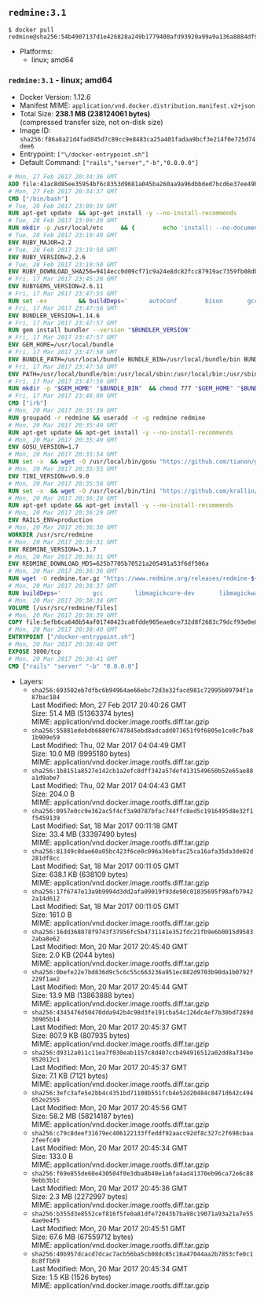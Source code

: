 ## `redmine:3.1`

```console
$ docker pull redmine@sha256:54b4907137d1e426828a249b1779400afd93920a99a9a136a8884df92821daa6
```

-	Platforms:
	-	linux; amd64

### `redmine:3.1` - linux; amd64

-	Docker Version: 1.12.6
-	Manifest MIME: `application/vnd.docker.distribution.manifest.v2+json`
-	Total Size: **238.1 MB (238124061 bytes)**  
	(compressed transfer size, not on-disk size)
-	Image ID: `sha256:f86a8a21d4fad845d7c89cc9e8483ca25a401fadaa9bcf3e214f0e725d74dee6`
-	Entrypoint: `["\/docker-entrypoint.sh"]`
-	Default Command: `["rails","server","-b","0.0.0.0"]`

```dockerfile
# Mon, 27 Feb 2017 20:34:36 GMT
ADD file:41ac8d85ee35954bf6c8353d9681a045ba260aa9a96dbbded7bcd6e37ee49bea in / 
# Mon, 27 Feb 2017 20:34:37 GMT
CMD ["/bin/bash"]
# Tue, 28 Feb 2017 23:09:19 GMT
RUN apt-get update 	&& apt-get install -y --no-install-recommends 		bzip2 		ca-certificates 		libffi-dev 		libgdbm3 		libssl-dev 		libyaml-dev 		procps 		zlib1g-dev 	&& rm -rf /var/lib/apt/lists/*
# Tue, 28 Feb 2017 23:09:20 GMT
RUN mkdir -p /usr/local/etc 	&& { 		echo 'install: --no-document'; 		echo 'update: --no-document'; 	} >> /usr/local/etc/gemrc
# Tue, 28 Feb 2017 23:19:49 GMT
ENV RUBY_MAJOR=2.2
# Tue, 28 Feb 2017 23:19:50 GMT
ENV RUBY_VERSION=2.2.6
# Tue, 28 Feb 2017 23:19:50 GMT
ENV RUBY_DOWNLOAD_SHA256=9414ecc0d09cf71c9a24e8dc82fcc87919ac7359fb08db2791d6c32bfd157339
# Fri, 17 Mar 2017 23:45:28 GMT
ENV RUBYGEMS_VERSION=2.6.11
# Fri, 17 Mar 2017 23:47:55 GMT
RUN set -ex 		&& buildDeps=' 		autoconf 		bison 		gcc 		libbz2-dev 		libgdbm-dev 		libglib2.0-dev 		libncurses-dev 		libreadline-dev 		libxml2-dev 		libxslt-dev 		make 		ruby 		wget 		xz-utils 	' 	&& apt-get update 	&& apt-get install -y --no-install-recommends $buildDeps 	&& rm -rf /var/lib/apt/lists/* 		&& wget -O ruby.tar.xz "https://cache.ruby-lang.org/pub/ruby/${RUBY_MAJOR%-rc}/ruby-$RUBY_VERSION.tar.xz" 	&& echo "$RUBY_DOWNLOAD_SHA256 *ruby.tar.xz" | sha256sum -c - 		&& mkdir -p /usr/src/ruby 	&& tar -xJf ruby.tar.xz -C /usr/src/ruby --strip-components=1 	&& rm ruby.tar.xz 		&& cd /usr/src/ruby 		&& { 		echo '#define ENABLE_PATH_CHECK 0'; 		echo; 		cat file.c; 	} > file.c.new 	&& mv file.c.new file.c 		&& autoconf 	&& ./configure --disable-install-doc --enable-shared 	&& make -j"$(nproc)" 	&& make install 		&& apt-get purge -y --auto-remove $buildDeps 	&& cd / 	&& rm -r /usr/src/ruby 		&& gem update --system "$RUBYGEMS_VERSION"
# Fri, 17 Mar 2017 23:47:56 GMT
ENV BUNDLER_VERSION=1.14.6
# Fri, 17 Mar 2017 23:47:57 GMT
RUN gem install bundler --version "$BUNDLER_VERSION"
# Fri, 17 Mar 2017 23:47:57 GMT
ENV GEM_HOME=/usr/local/bundle
# Fri, 17 Mar 2017 23:47:58 GMT
ENV BUNDLE_PATH=/usr/local/bundle BUNDLE_BIN=/usr/local/bundle/bin BUNDLE_SILENCE_ROOT_WARNING=1 BUNDLE_APP_CONFIG=/usr/local/bundle
# Fri, 17 Mar 2017 23:47:58 GMT
ENV PATH=/usr/local/bundle/bin:/usr/local/sbin:/usr/local/bin:/usr/sbin:/usr/bin:/sbin:/bin
# Fri, 17 Mar 2017 23:47:59 GMT
RUN mkdir -p "$GEM_HOME" "$BUNDLE_BIN" 	&& chmod 777 "$GEM_HOME" "$BUNDLE_BIN"
# Fri, 17 Mar 2017 23:48:00 GMT
CMD ["irb"]
# Mon, 20 Mar 2017 20:35:39 GMT
RUN groupadd -r redmine && useradd -r -g redmine redmine
# Mon, 20 Mar 2017 20:35:49 GMT
RUN apt-get update && apt-get install -y --no-install-recommends 		ca-certificates 		wget 	&& rm -rf /var/lib/apt/lists/*
# Mon, 20 Mar 2017 20:35:49 GMT
ENV GOSU_VERSION=1.7
# Mon, 20 Mar 2017 20:35:54 GMT
RUN set -x 	&& wget -O /usr/local/bin/gosu "https://github.com/tianon/gosu/releases/download/$GOSU_VERSION/gosu-$(dpkg --print-architecture)" 	&& wget -O /usr/local/bin/gosu.asc "https://github.com/tianon/gosu/releases/download/$GOSU_VERSION/gosu-$(dpkg --print-architecture).asc" 	&& export GNUPGHOME="$(mktemp -d)" 	&& gpg --keyserver ha.pool.sks-keyservers.net --recv-keys B42F6819007F00F88E364FD4036A9C25BF357DD4 	&& gpg --batch --verify /usr/local/bin/gosu.asc /usr/local/bin/gosu 	&& rm -r "$GNUPGHOME" /usr/local/bin/gosu.asc 	&& chmod +x /usr/local/bin/gosu 	&& gosu nobody true
# Mon, 20 Mar 2017 20:35:55 GMT
ENV TINI_VERSION=v0.9.0
# Mon, 20 Mar 2017 20:35:58 GMT
RUN set -x 	&& wget -O /usr/local/bin/tini "https://github.com/krallin/tini/releases/download/$TINI_VERSION/tini" 	&& wget -O /usr/local/bin/tini.asc "https://github.com/krallin/tini/releases/download/$TINI_VERSION/tini.asc" 	&& export GNUPGHOME="$(mktemp -d)" 	&& gpg --keyserver ha.pool.sks-keyservers.net --recv-keys 6380DC428747F6C393FEACA59A84159D7001A4E5 	&& gpg --batch --verify /usr/local/bin/tini.asc /usr/local/bin/tini 	&& rm -r "$GNUPGHOME" /usr/local/bin/tini.asc 	&& chmod +x /usr/local/bin/tini 	&& tini -h
# Mon, 20 Mar 2017 20:36:28 GMT
RUN apt-get update && apt-get install -y --no-install-recommends 		imagemagick 		libmysqlclient18 		libpq5 		libsqlite3-0 				bzr 		git 		mercurial 		openssh-client 		subversion 	&& rm -rf /var/lib/apt/lists/*
# Mon, 20 Mar 2017 20:36:29 GMT
ENV RAILS_ENV=production
# Mon, 20 Mar 2017 20:36:30 GMT
WORKDIR /usr/src/redmine
# Mon, 20 Mar 2017 20:36:31 GMT
ENV REDMINE_VERSION=3.1.7
# Mon, 20 Mar 2017 20:36:31 GMT
ENV REDMINE_DOWNLOAD_MD5=625b7705b70521a205491a53f6df506a
# Mon, 20 Mar 2017 20:36:36 GMT
RUN wget -O redmine.tar.gz "https://www.redmine.org/releases/redmine-${REDMINE_VERSION}.tar.gz" 	&& echo "$REDMINE_DOWNLOAD_MD5 redmine.tar.gz" | md5sum -c - 	&& tar -xvf redmine.tar.gz --strip-components=1 	&& rm redmine.tar.gz files/delete.me log/delete.me 	&& mkdir -p tmp/pdf public/plugin_assets 	&& chown -R redmine:redmine ./
# Mon, 20 Mar 2017 20:38:37 GMT
RUN buildDeps=' 		gcc 		libmagickcore-dev 		libmagickwand-dev 		libmysqlclient-dev 		libpq-dev 		libsqlite3-dev 		make 		patch 	' 	&& set -ex 	&& apt-get update && apt-get install -y $buildDeps --no-install-recommends 	&& rm -rf /var/lib/apt/lists/* 	&& bundle install --without development test 	&& for adapter in mysql2 postgresql sqlite3; do 		echo "$RAILS_ENV:" > ./config/database.yml; 		echo "  adapter: $adapter" >> ./config/database.yml; 		bundle install --without development test; 	done 	&& rm ./config/database.yml 	&& apt-get purge -y --auto-remove $buildDeps
# Mon, 20 Mar 2017 20:38:38 GMT
VOLUME [/usr/src/redmine/files]
# Mon, 20 Mar 2017 20:38:39 GMT
COPY file:5efb6ca648b54af01740423ca0fdde905eae0ce732d8f2683c79dcf93e0e86c5 in / 
# Mon, 20 Mar 2017 20:38:40 GMT
ENTRYPOINT ["/docker-entrypoint.sh"]
# Mon, 20 Mar 2017 20:38:40 GMT
EXPOSE 3000/tcp
# Mon, 20 Mar 2017 20:38:41 GMT
CMD ["rails" "server" "-b" "0.0.0.0"]
```

-	Layers:
	-	`sha256:693502eb7dfbc6b94964ae66ebc72d3e32facd981c72995b09794f1e87bac184`  
		Last Modified: Mon, 27 Feb 2017 20:40:26 GMT  
		Size: 51.4 MB (51363374 bytes)  
		MIME: application/vnd.docker.image.rootfs.diff.tar.gzip
	-	`sha256:55881edebdb6880f6747845ebd8adcadd073651f9f6805e1ce0c7ba81b909e59`  
		Last Modified: Thu, 02 Mar 2017 04:04:49 GMT  
		Size: 10.0 MB (9995180 bytes)  
		MIME: application/vnd.docker.image.rootfs.diff.tar.gzip
	-	`sha256:1b8151a8527e142cb1a2efc8dff342a57def4131549650b52e65ae88a1d9abe7`  
		Last Modified: Thu, 02 Mar 2017 04:04:43 GMT  
		Size: 204.0 B  
		MIME: application/vnd.docker.image.rootfs.diff.tar.gzip
	-	`sha256:0957e0cc9e362ac5f4cf3a9d787bfac744ffc8ed5c1916495d8e32f1f5459139`  
		Last Modified: Sat, 18 Mar 2017 00:11:18 GMT  
		Size: 33.4 MB (33397490 bytes)  
		MIME: application/vnd.docker.image.rootfs.diff.tar.gzip
	-	`sha256:81349c0dae60a05bc423f6ce0c096a36ebfac25ca16afa35da3de02d281df8cc`  
		Last Modified: Sat, 18 Mar 2017 00:11:05 GMT  
		Size: 638.1 KB (638109 bytes)  
		MIME: application/vnd.docker.image.rootfs.diff.tar.gzip
	-	`sha256:17f6747e13a9b9994d3dd2afa09019f93de90c01035695f98afb79422a14d612`  
		Last Modified: Sat, 18 Mar 2017 00:11:05 GMT  
		Size: 161.0 B  
		MIME: application/vnd.docker.image.rootfs.diff.tar.gzip
	-	`sha256:16dd368878f9743f37956fc5b4731141e352fdc21fb9e6b0015d95832aba8e62`  
		Last Modified: Mon, 20 Mar 2017 20:45:40 GMT  
		Size: 2.0 KB (2044 bytes)  
		MIME: application/vnd.docker.image.rootfs.diff.tar.gzip
	-	`sha256:0befe22e7bd836d9c5c6c55c663236a951ec882d9703b90da1b0792f229f1ae2`  
		Last Modified: Mon, 20 Mar 2017 20:45:44 GMT  
		Size: 13.9 MB (13863888 bytes)  
		MIME: application/vnd.docker.image.rootfs.diff.tar.gzip
	-	`sha256:4345476d50470dda942b4c98d3fe191cba54c126dc4ef7b30bd7289d30905b14`  
		Last Modified: Mon, 20 Mar 2017 20:45:37 GMT  
		Size: 807.9 KB (807935 bytes)  
		MIME: application/vnd.docker.image.rootfs.diff.tar.gzip
	-	`sha256:d9312a011c11ea7f030eab1157c8d407ccb494916512a02dd8a734be952012c1`  
		Last Modified: Mon, 20 Mar 2017 20:45:37 GMT  
		Size: 7.1 KB (7121 bytes)  
		MIME: application/vnd.docker.image.rootfs.diff.tar.gzip
	-	`sha256:3efc3afe5e2bb4c4351bd71108b551fcb4e52d20484c8471d642c494052e2555`  
		Last Modified: Mon, 20 Mar 2017 20:45:56 GMT  
		Size: 58.2 MB (58214187 bytes)  
		MIME: application/vnd.docker.image.rootfs.diff.tar.gzip
	-	`sha256:c79c8deef31679ec406122133ffeddf92aacc92df8c327c2f698cbaa2feefc49`  
		Last Modified: Mon, 20 Mar 2017 20:45:34 GMT  
		Size: 133.0 B  
		MIME: application/vnd.docker.image.rootfs.diff.tar.gzip
	-	`sha256:f69e855de60e430504f0e3dba8b40e1a6fa4ad41370eb96ca72e6c889ebb3b1c`  
		Last Modified: Mon, 20 Mar 2017 20:45:36 GMT  
		Size: 2.3 MB (2272997 bytes)  
		MIME: application/vnd.docker.image.rootfs.diff.tar.gzip
	-	`sha256:b355d3e8552cef816f5fe0a81dfe72043b7ba98c19071a93a21a7e554ae9e4f5`  
		Last Modified: Mon, 20 Mar 2017 20:45:51 GMT  
		Size: 67.6 MB (67559712 bytes)  
		MIME: application/vnd.docker.image.rootfs.diff.tar.gzip
	-	`sha256:40b957dcacd7dcac7acb56ba5cb08dc85c16a47044aa2b7853cfe0c18c8ffb69`  
		Last Modified: Mon, 20 Mar 2017 20:45:34 GMT  
		Size: 1.5 KB (1526 bytes)  
		MIME: application/vnd.docker.image.rootfs.diff.tar.gzip
